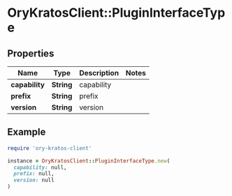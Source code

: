 # OryKratosClient::PluginInterfaceType

## Properties

| Name | Type | Description | Notes |
| ---- | ---- | ----------- | ----- |
| **capability** | **String** | capability |  |
| **prefix** | **String** | prefix |  |
| **version** | **String** | version |  |

## Example

```ruby
require 'ory-kratos-client'

instance = OryKratosClient::PluginInterfaceType.new(
  capability: null,
  prefix: null,
  version: null
)
```

